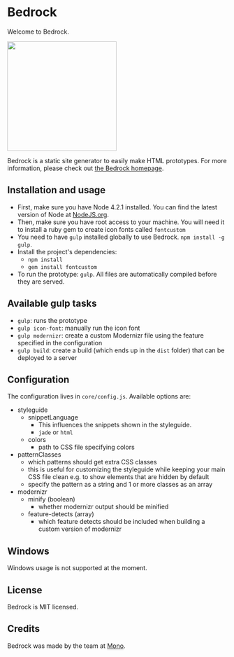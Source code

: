 # Bedrock

Welcome to Bedrock.

<img src="http://f.cl.ly/items/413y2M3N1w231a3o3X09/bedrock-icon.png" width="250">

Bedrock is a static site generator to easily make HTML prototypes. For more information, please check out <a href="http://bedrock.mono.company/">the Bedrock homepage</a>.

## Installation and usage

* First, make sure you have Node 4.2.1 installed. You can find the latest version of Node at <a href="https://nodejs.org/en/">NodeJS.org</a>.
* Then, make sure you have root access to your machine. You will need it to install a ruby gem to create icon fonts called `fontcustom`
* You need to have `gulp` installed globally to use Bedrock. `npm install -g gulp`.
* Install the project's dependencies:
  * `npm install`
  * `gem install fontcustom`
* To run the prototype: `gulp`. All files are automatically compiled before they are served.

## Available gulp tasks

* `gulp`: runs the prototype
* `gulp icon-font`: manually run the icon font
* `gulp modernizr`: create a custom Modernizr file using the feature specified in the configuration
* `gulp build`: create a build (which ends up in the `dist` folder) that can be deployed to a server

## Configuration

The configuration lives in `core/config.js`. Available options are:

* styleguide
  * snippetLanguage
    * This influences the snippets shown in the styleguide. 
    * `jade` or `html`
  * colors
    * path to CSS file specifying colors
* patternClasses
  * which patterns should get extra CSS classes
  * this is useful for customizing the styleguide while keeping your main CSS file clean e.g. to show elements that are hidden by default
  * specify the pattern as a string and 1 or more classes as an array
* modernizr
  * minify (boolean)
    * whether modernizr output should be minified 
  * feature-detects (array)
    * which feature detects should be included when building a custom version of modernizr

## Windows

Windows usage is not supported at the moment.

## License

Bedrock is MIT licensed.

## Credits

Bedrock was made by the team at <a href="http://mono.company">Mono</a>.
